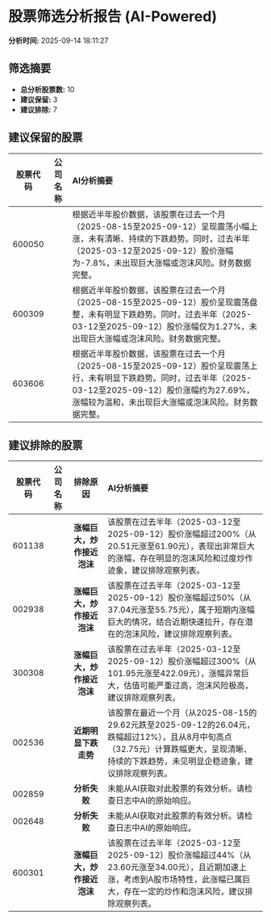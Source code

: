 # 股票筛选分析报告 (AI-Powered)

**分析时间:** 2025-09-14 18:11:27

## 筛选摘要

- **总分析股票数:** 10
- **建议保留:** 3
- **建议排除:** 7

## 建议保留的股票

| 股票代码 | 公司名称 | AI分析摘要 |
|:---:|:---:|:---|
| 600050 |  | 根据近半年股价数据，该股票在过去一个月（2025-08-15至2025-09-12）呈现震荡小幅上涨，未有清晰、持续的下跌趋势。同时，过去半年（2025-03-12至2025-09-12）股价涨幅为-7.8%，未出现巨大涨幅或泡沫风险。财务数据完整。 |
| 600309 |  | 根据近半年股价数据，该股票在过去一个月（2025-08-15至2025-09-12）股价呈现震荡盘整，未有明显下跌趋势。同时，过去半年（2025-03-12至2025-09-12）股价涨幅仅为1.27%，未出现巨大涨幅或泡沫风险。财务数据完整。 |
| 603606 |  | 根据近半年股价数据，该股票在过去一个月（2025-08-15至2025-09-12）股价呈现震荡上行，未有明显下跌趋势。同时，过去半年（2025-03-12至2025-09-12）股价涨幅约为27.69%，涨幅较为温和，未出现巨大涨幅或泡沫风险。财务数据完整。 |

## 建议排除的股票

| 股票代码 | 公司名称 | 排除原因 | AI分析摘要 |
|:---:|:---:|:---:|:---|
| 601138 |  | **涨幅巨大，炒作接近泡沫** | 该股票在过去半年（2025-03-12至2025-09-12）股价涨幅超过200%（从20.51元涨至61.90元），表现出非常巨大的涨幅，存在明显的泡沫风险和过度炒作迹象，建议排除观察列表。 |
| 002938 |  | **涨幅巨大，炒作接近泡沫** | 该股票在过去半年（2025-03-12至2025-09-12）股价涨幅超过50%（从37.04元涨至55.75元），属于短期内涨幅巨大的情况，结合近期快速拉升，存在潜在的泡沫风险，建议排除观察列表。 |
| 300308 |  | **涨幅巨大，炒作接近泡沫** | 该股票在过去半年（2025-03-12至2025-09-12）股价涨幅超过300%（从101.95元涨至422.09元），涨幅异常巨大，估值可能严重过高，泡沫风险极高，建议排除观察列表。 |
| 002536 |  | **近期明显下跌走势** | 该股票在最近一个月（从2025-08-15的29.62元跌至2025-09-12的26.04元，跌幅超过12%），且从8月中旬高点（32.75元）计算跌幅更大，呈现清晰、持续的下跌趋势，未见明显企稳迹象，建议排除观察列表。 |
| 002859 |  | **分析失败** | 未能从AI获取对此股票的有效分析。请检查日志中AI的原始响应。 |
| 002648 |  | **分析失败** | 未能从AI获取对此股票的有效分析。请检查日志中AI的原始响应。 |
| 600301 |  | **涨幅巨大，炒作接近泡沫** | 该股票在过去半年（2025-03-12至2025-09-12）股价涨幅超过44%（从23.60元涨至34.00元），且近期加速上涨，考虑到A股市场特性，此涨幅已属巨大，存在一定的炒作和泡沫风险，建议排除观察列表。 |
